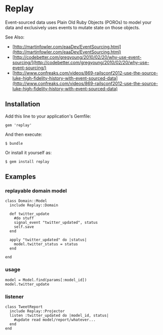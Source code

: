# Replay

Event-sourced data uses Plain Old Ruby Objects (POROs) to model your data and exclusively uses events to mutate state on those objects.

See Also:

* [http://martinfowler.com/eaaDev/EventSourcing.html](http://martinfowler.com/eaaDev/EventSourcing.html)
* [http://codebetter.com/gregyoung/2010/02/20/why-use-event-sourcing/](http://codebetter.com/gregyoung/2010/02/20/why-use-event-sourcing/)
* [http://www.confreaks.com/videos/869-railsconf2012-use-the-source-luke-high-fidelity-history-with-event-sourced-data](http://www.confreaks.com/videos/869-railsconf2012-use-the-source-luke-high-fidelity-history-with-event-sourced-data) 

## Installation

Add this line to your application's Gemfile:

    gem 'replay'

And then execute:

    $ bundle

Or install it yourself as:

    $ gem install replay

## Examples

### replayable domain model

```
class Domain::Model 
  include Replay::Domain

  def twitter_update
    #do stuff
    signal_event "twitter_updated", status
    self.save
  end

  apply "twitter_updated" do |status|
    model.twitter_status = status
  end
  
end
```

### usage

```
model = Model.find(params[:model_id])
model.twitter_update
```

### listener

```
class TweetReport
  include Replay::Projector
  listen :twitter_updated do |model_id, status|
    #update read model/report/whatever...
  end
end
```
